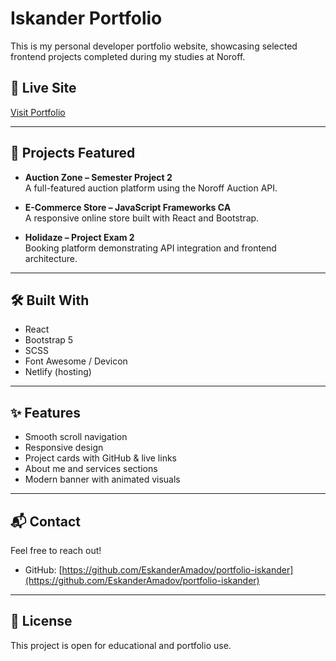 # Iskander Portfolio

This is my personal developer portfolio website, showcasing selected frontend projects completed during my studies at Noroff.

## 🔗 Live Site

[Visit Portfolio](https://portfolio-iskander.netlify.app/)  

---

## 📁 Projects Featured

- **Auction Zone – Semester Project 2**  
  A full-featured auction platform using the Noroff Auction API.

- **E-Commerce Store – JavaScript Frameworks CA**  
  A responsive online store built with React and Bootstrap.

- **Holidaze – Project Exam 2**  
  Booking platform demonstrating API integration and frontend architecture.

---

## 🛠️ Built With

- React
- Bootstrap 5
- SCSS
- Font Awesome / Devicon
- Netlify (hosting)

---

## ✨ Features

- Smooth scroll navigation
- Responsive design
- Project cards with GitHub & live links
- About me and services sections
- Modern banner with animated visuals

---

## 📬 Contact

Feel free to reach out!

- GitHub: [https://github.com/EskanderAmadov/portfolio-iskander](https://github.com/EskanderAmadov/portfolio-iskander)

---

## 📄 License

This project is open for educational and portfolio use.
